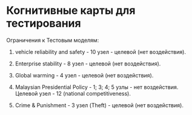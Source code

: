 # Когнитивные карты для тестирования

Ограничения к Тестовым моделям:

1. vehicle reliability and safety - 10 узел  - целевой (нет воздействия).

2. Enterprise stability - 8 узел  - целевой (нет воздействия).

3. Global warming - 4 узел  - целевой (нет воздействия).

4. Malaysian Presidential Policy - 1; 3; 4; 5  узлы  - нет воздействия. Целевой узел - 12 (national  competitiveness).

5. Crime & Punishment  - 3 узел (Theft) - целевой (нет воздействия).